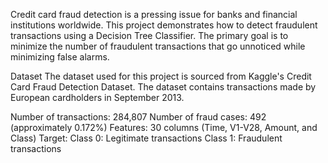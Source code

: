 Credit card fraud detection is a pressing issue for banks and financial institutions worldwide. This project demonstrates how to detect fraudulent transactions using a Decision Tree Classifier. The primary goal is to minimize the number of fraudulent transactions that go unnoticed while minimizing false alarms.

Dataset
The dataset used for this project is sourced from Kaggle's Credit Card Fraud Detection Dataset. The dataset contains transactions made by European cardholders in September 2013.

Number of transactions: 284,807
Number of fraud cases: 492 (approximately 0.172%)
Features: 30 columns (Time, V1-V28, Amount, and Class)
Target:
Class 0: Legitimate transactions
Class 1: Fraudulent transactions
